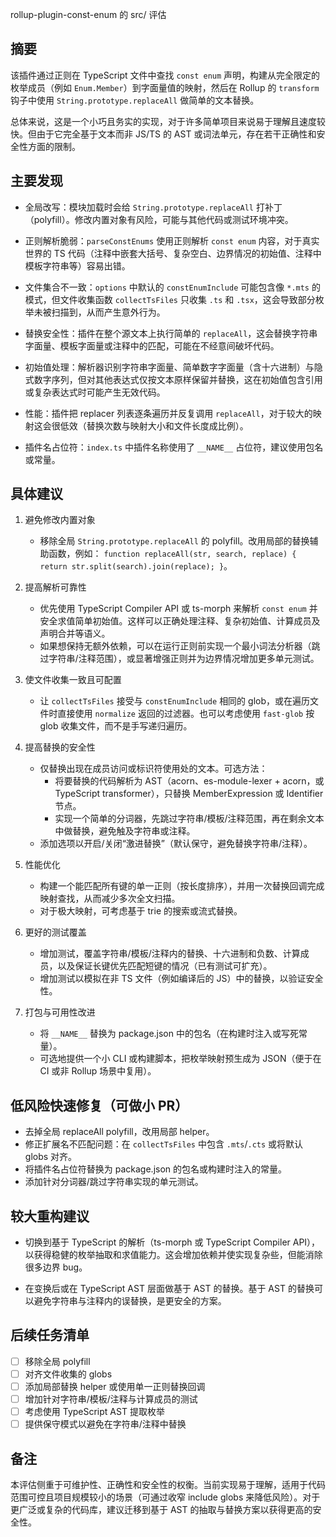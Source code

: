 rollup-plugin-const-enum 的 src/ 评估

## 摘要

该插件通过正则在 TypeScript 文件中查找 `const enum` 声明，构建从完全限定的枚举成员（例如 `Enum.Member`）到字面量值的映射，然后在 Rollup 的 `transform` 钩子中使用 `String.prototype.replaceAll` 做简单的文本替换。

总体来说，这是一个小巧且务实的实现，对于许多简单项目来说易于理解且速度较快。但由于它完全基于文本而非 JS/TS 的 AST 或词法单元，存在若干正确性和安全性方面的限制。

## 主要发现

- 全局改写：模块加载时会给 `String.prototype.replaceAll` 打补丁（polyfill）。修改内置对象有风险，可能与其他代码或测试环境冲突。

- 正则解析脆弱：`parseConstEnums` 使用正则解析 `const enum` 内容，对于真实世界的 TS 代码（注释中嵌套大括号、复杂空白、边界情况的初始值、注释中模板字符串等）容易出错。

- 文件集合不一致：`options` 中默认的 `constEnumInclude` 可能包含像 `*.mts` 的模式，但文件收集函数 `collectTsFiles` 只收集 `.ts` 和 `.tsx`，这会导致部分枚举未被扫描到，从而产生意外行为。

- 替换安全性：插件在整个源文本上执行简单的 `replaceAll`，这会替换字符串字面量、模板字面量或注释中的匹配，可能在不经意间破坏代码。

- 初始值处理：解析器识别字符串字面量、简单数字字面量（含十六进制）与隐式数字序列，但对其他表达式仅按文本原样保留并替换，这在初始值包含引用或复杂表达式时可能产生无效代码。

- 性能：插件把 replacer 列表逐条遍历并反复调用 `replaceAll`，对于较大的映射这会很低效（替换次数与映射大小和文件长度成比例）。

- 插件名占位符：`index.ts` 中插件名称使用了 `__NAME__` 占位符，建议使用包名或常量。

## 具体建议

1. 避免修改内置对象
   - 移除全局 `String.prototype.replaceAll` 的 polyfill。改用局部的替换辅助函数，例如：
     `function replaceAll(str, search, replace) { return str.split(search).join(replace); }`。

2. 提高解析可靠性
   - 优先使用 TypeScript Compiler API 或 ts-morph 来解析 `const enum` 并安全求值简单初始值。这样可以正确处理注释、复杂初始值、计算成员及声明合并等语义。
   - 如果想保持无额外依赖，可以在运行正则前实现一个最小词法分析器（跳过字符串/注释范围），或显著增强正则并为边界情况增加更多单元测试。

3. 使文件收集一致且可配置
   - 让 `collectTsFiles` 接受与 `constEnumInclude` 相同的 glob，或在遍历文件时直接使用 `normalize` 返回的过滤器。也可以考虑使用 `fast-glob` 按 glob 收集文件，而不是手写递归遍历。

4. 提高替换的安全性
   - 仅替换出现在成员访问或标识符使用处的文本。可选方法：
     - 将要替换的代码解析为 AST（acorn、es-module-lexer + acorn，或 TypeScript transformer），只替换 MemberExpression 或 Identifier 节点。
     - 实现一个简单的分词器，先跳过字符串/模板/注释范围，再在剩余文本中做替换，避免触及字符串或注释。
   - 添加选项以开启/关闭“激进替换”（默认保守，避免替换字符串/注释）。

5. 性能优化
   - 构建一个能匹配所有键的单一正则（按长度排序），并用一次替换回调完成映射查找，从而减少多次全文扫描。
   - 对于极大映射，可考虑基于 trie 的搜索或流式替换。

6. 更好的测试覆盖
   - 增加测试，覆盖字符串/模板/注释内的替换、十六进制和负数、计算成员，以及保证长键优先匹配短键的情况（已有测试可扩充）。
   - 增加测试以模拟在非 TS 文件（例如编译后的 JS）中的替换，以验证安全性。

7. 打包与可用性改进
   - 将 `__NAME__` 替换为 package.json 中的包名（在构建时注入或写死常量）。
   - 可选地提供一个小 CLI 或构建脚本，把枚举映射预生成为 JSON（便于在 CI 或非 Rollup 场景中复用）。

## 低风险快速修复（可做小 PR）

- 去掉全局 replaceAll polyfill，改用局部 helper。
- 修正扩展名不匹配问题：在 `collectTsFiles` 中包含 `.mts`/`.cts` 或将默认 globs 对齐。
- 将插件名占位符替换为 package.json 的包名或构建时注入的常量。
- 添加针对分词器/跳过字符串实现的单元测试。

## 较大重构建议

- 切换到基于 TypeScript 的解析（ts-morph 或 TypeScript Compiler API），以获得稳健的枚举抽取和求值能力。这会增加依赖并使实现复杂些，但能消除很多边界 bug。

- 在变换后或在 TypeScript AST 层面做基于 AST 的替换。基于 AST 的替换可以避免字符串与注释内的误替换，是更安全的方案。

## 后续任务清单

- [ ] 移除全局 polyfill
- [ ] 对齐文件收集的 globs
- [ ] 添加局部替换 helper 或使用单一正则替换回调
- [ ] 增加针对字符串/模板/注释与计算成员的测试
- [ ] 考虑使用 TypeScript AST 提取枚举
- [ ] 提供保守模式以避免在字符串/注释中替换

## 备注

本评估侧重于可维护性、正确性和安全性的权衡。当前实现易于理解，适用于代码范围可控且项目规模较小的场景（可通过收窄 include globs 来降低风险）。对于更广泛或复杂的代码库，建议迁移到基于 AST 的抽取与替换方案以获得更高的安全性。
